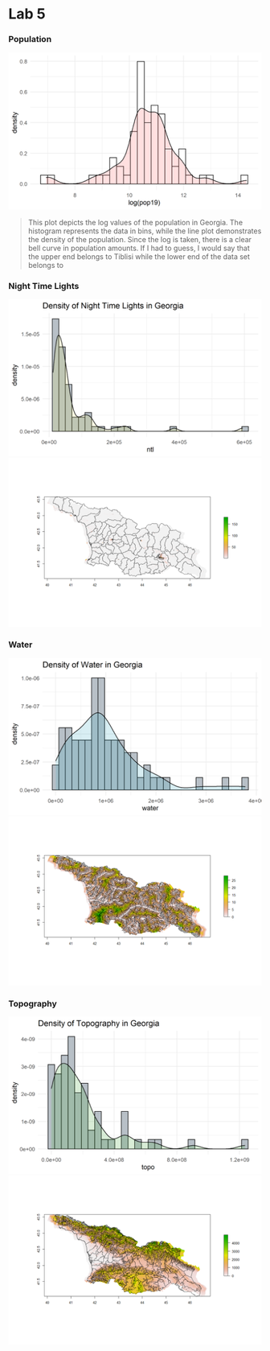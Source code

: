 # Lab 5 
### Population
![](popdensitygraph.png)
> This plot depicts the log values of the population in Georgia. The histogram represents the data in bins, while the line plot demonstrates the density of the population. Since the log is taken, there is a clear bell curve in population amounts. If I had to guess, I would say that the upper end belongs to Tiblisi while the lower end of the data set belongs to 

### Night Time Lights
![](ntldensitygraph.png)
![](ntlspatialgraph.png)

### Water
![](waterdensitygraph.png)
![](waterspatialgraph.png)

### Topography
![](topodensitygraph.png)
![](topospatialgraph.png)
